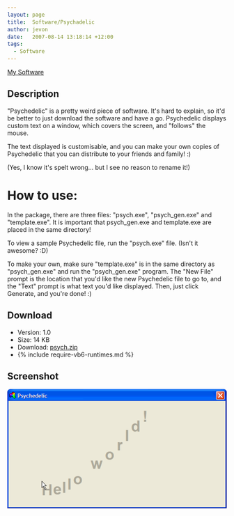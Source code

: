 ```yaml
---
layout: page
title:  Software/Psychadelic
author: jevon
date:   2007-08-14 13:18:14 +12:00
tags:
  - Software
---
```


[My Software](../Software.md)

## Description
"Psychedelic" is a pretty weird piece of software. It's hard to explain, so it'd be better to just download the software and have a go. Psychedelic displays custom text on a window, which covers the screen, and "follows" the mouse.

The text displayed is customisable, and you can make your own copies of Psychedelic that you can distribute to your friends and family! :)

(Yes, I know it's spelt wrong... but I see no reason to rename it!)

# How to use:
In the package, there are three files: "psych.exe", "psych_gen.exe" and "template.exe". It is important that psych_gen.exe and template.exe are placed in the same directory!

To view a sample Psychedelic file, run the "psych.exe" file. (Isn't it awesome? :D)

To make your own, make sure "template.exe" is in the same directory as "psych_gen.exe" and run the "psych_gen.exe" program. The "New File" prompt is the location that you'd like the new Psychedelic file to go to, and the "Text" prompt is what text you'd like displayed. Then, just click Generate, and you're done! :)

## Download
- Version: 1.0
- Size: 14 KB
- Download: <a href="https://github.com/soundasleep/jevon.org/releases/download/old-files/psych.zip">psych.zip</a>
- {% include require-vb6-runtimes.md %}

## Screenshot
<img src="/img/screenshots/psych.png" alt="Screenshot of Psychadelic software">
